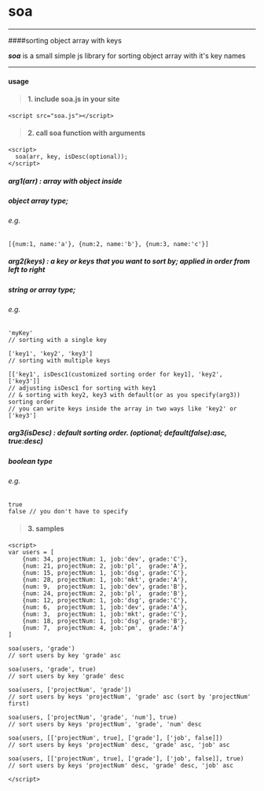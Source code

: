 # **soa**
<hr/>
####sorting object array with keys  

***soa*** is a small simple js library for sorting object array with it's key names
<hr/>


#### **usage**

> #### 1. include soa.js in your site
```<script src="soa.js"></script>```

> #### 2. call soa function with arguments
```
<script>
  soa(arr, key, isDesc(optional));
</script>
```

##### **arg1(arr) : array with object inside**
##### object array type;
###### e.g.
```[{num:1, name:'a'}, {num:2, name:'b'}, {num:3, name:'c'}]```

##### **arg2(keys) : a key or keys that you want to sort by; applied in order from left to right**
##### string or array type;
###### e.g.
```
'myKey'
// sorting with a single key

['key1', 'key2', 'key3']
// sorting with multiple keys

[['key1', isDesc1(customized sorting order for key1], 'key2', ['key3']]
// adjusting isDesc1 for sorting with key1
// & sorting with key2, key3 with default(or as you specify(arg3)) sorting order
// you can write keys inside the array in two ways like 'key2' or ['key3']
```

##### **arg3(isDesc) : default sorting order. (optional; default(false):asc, true:desc)**
##### boolean type
###### e.g.
```
true
false // you don't have to specify
```

> #### 3. samples
```
<script>
var users = [
    {num: 34, projectNum: 1, job:'dev', grade:'C'},
    {num: 21, projectNum: 2, job:'pl',  grade:'A'},
    {num: 15, projectNum: 1, job:'dsg', grade:'C'},
    {num: 28, projectNum: 1, job:'mkt', grade:'A'},
    {num: 9,  projectNum: 1, job:'dev', grade:'B'},
    {num: 24, projectNum: 2, job:'pl',  grade:'B'},
    {num: 12, projectNum: 1, job:'dsg', grade:'C'},
    {num: 6,  projectNum: 1, job:'dev', grade:'A'},
    {num: 3,  projectNum: 1, job:'mkt', grade:'C'},
    {num: 18, projectNum: 1, job:'dsg', grade:'B'},
    {num: 7,  projectNum: 4, job:'pm',  grade:'A'}
]
```
```
soa(users, 'grade')
// sort users by key 'grade' asc

soa(users, 'grade', true)
// sort users by key 'grade' desc

soa(users, ['projectNum', 'grade'])
// sort users by keys 'projectNum', 'grade' asc (sort by 'projectNum' first)

soa(users, ['projectNum', 'grade', 'num'], true)
// sort users by keys 'projectNum', 'grade', 'num' desc

soa(users, [['projectNum', true], ['grade'], ['job', false]])
// sort users by keys 'projectNum' desc, 'grade' asc, 'job' asc

soa(users, [['projectNum', true], ['grade'], ['job', false]], true)
// sort users by keys 'projectNum' desc, 'grade' desc, 'job' asc

</script>
```
